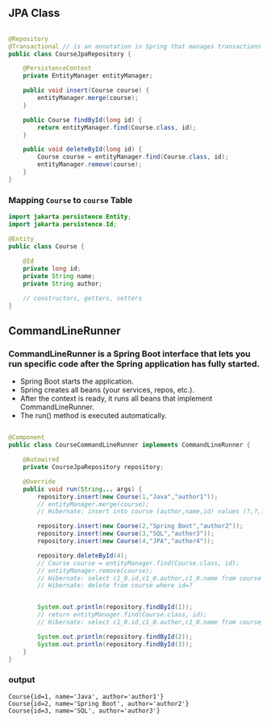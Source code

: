 ## JPA Class

``` java

@Repository
@Transactional // is an annotation in Spring that manages transactions automatically for you.
public class CourseJpaRepository {

    @PersistenceContext
    private EntityManager entityManager;

    public void insert(Course course) {
        entityManager.merge(course);
    }

    public Course findById(long id) {
        return entityManager.find(Course.class, id);
    }

    public void deleteById(long id) {
        Course course = entityManager.find(Course.class, id);
        entityManager.remove(course);
    }
}

```

### Mapping `Course` to `course` Table 

```java
import jakarta.persistence.Entity;
import jakarta.persistence.Id;

@Entity
public class Course {
    
    @Id
    private long id;
    private String name;
    private String author;

    // constructors, getters, setters
}
```

## CommandLineRunner

### CommandLineRunner is a Spring Boot interface that lets you run specific code after the Spring application has fully started.


* Spring Boot starts the application.
* Spring creates all beans (your services, repos, etc.).
* After the context is ready, it runs all beans that implement CommandLineRunner.
* The run() method is executed automatically.




``` java

@Component
public class CourseCommandLineRunner implements CommandLineRunner {

    @Autowired
    private CourseJpaRepository repository;

    @Override
    public void run(String... args) {
        repository.insert(new Course(1,"Java","author1"));
        // entityManager.merge(course);
        // Hibernate: insert into course (author,name,id) values (?,?,?)

        repository.insert(new Course(2,"Spring Boot","author2"));
        repository.insert(new Course(3,"SQL","author3"));
        repository.insert(new Course(4,"JPA","author4"));

        repository.deleteById(4);
        // Course course = entityManager.find(Course.class, id);
        // entityManager.remove(course);
        // Hibernate: select c1_0.id,c1_0.author,c1_0.name from course c1_0 where c1_0.id=?
        // Hibernate: delete from course where id=?


        System.out.println(repository.findById(1));
        // return entityManager.find(Course.class, id);
        // Hibernate: select c1_0.id,c1_0.author,c1_0.name from course c1_0 where c1_0.id=?

        System.out.println(repository.findById(2));
        System.out.println(repository.findById(3));
    }
}

```
### output
    Course{id=1, name='Java', author='author1'}
    Course{id=2, name='Spring Boot', author='author2'}
    Course{id=3, name='SQL', author='author3'}
